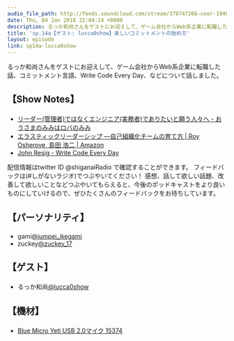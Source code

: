 ```yaml
---
audio_file_path: http://feeds.soundcloud.com/stream/378747266-user-194620696-sp14a-lucca0show.mp3
date: Thu, 04 Jan 2018 22:04:14 +0000
description: るっか和尚さんをゲストにお迎えして、ゲーム会社からWeb系企業に転職した話、コミットメント言語、Write Code Every Day、などについて話しました。
title: 'sp.14a【ゲスト: lucca0show】楽しいコミットメントの始め方'
layout: episode
link: sp14a-lucca0show
---
```


<p><span>るっか和尚さんをゲストにお迎えして、ゲーム会社からWeb系企業に転職した話、コミットメント言語、Write Code Every Day、などについて話しました。</span></p>
<h2>
  <p>【Show Notes】</p>
</h2>
<ul>
  <li><a href="http://luccafort.hatenablog.com/entry/2017/06/11/234436" target="_blank">リーダー(管理者)ではなくエンジニア(実務者)でありたいと願う人々へ - おうさまのみみはロバのみみ</a></li>
  <li><a href="https://www.amazon.co.jp/dp/4873118026" target="_blank">エラスティックリーダーシップ ―自己組織化チームの育て方 | Roy Osherove, 島田 浩二 | Amazon</a></li>
  <li><a href="https://johnresig.com/blog/write-code-every-day/" target="_blank">John Resig - Write Code Every Day</a></li>
</ul>
<p><span>
  配信情報はtwitter ID @shiganaiRadio で確認することができます。
  フィードバックは(#しがないラジオ)でつぶやいてください！
  感想、話して欲しい話題、改善して欲しいことなどつぶやいてもらえると、今後のポッドキャストをより良いものにしていけるので、ぜひたくさんのフィードバックをお待ちしています。
</span></p>
<h2>
  <p>【パーソナリティ】</p>
</h2>
<ul>
    <li>gami<a href="https://twitter.com/search?q=%40jumpei_ikegami&src=typd&lang=ja" target="_blank">@jumpei_ikegami</a></li>
    <li>zuckey<a href="https://twitter.com/search?q=%40zuckey_17&src=typd&lang=ja" target="_blank">@zuckey_17</a></li>
</ul>
<h2>
  <p>【ゲスト】</p>
</h2>
<ul>
  <li>るっか和尚<a href="https://twitter.com/lucca0show" target="_blank">@lucca0show</a></li>
</ul>
<h2>
  <p>【機材】</p>
</h2>
<ul>
    <li><a href="http://amzn.to/2tlkud3" target="_blank">Blue Micro Yeti USB 2.0マイク 15374</a></li>
</ul>
